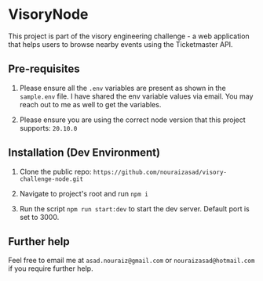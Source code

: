 # VisoryNode

This project is part of the visory engineering challenge - a web application that helps users to browse nearby events using the Ticketmaster API.

## Pre-requisites

1. Please ensure all the `.env` variables are present as shown in the `sample.env` file. I have shared the env variable values via email. You may reach out to me as well to get the variables.

2. Please ensure you are using the correct node version that this project supports: `20.10.0`

## Installation (Dev Environment)

1. Clone the public repo: `https://github.com/nouraizasad/visory-challenge-node.git`

2. Navigate to project's root and run `npm i`

3. Run the script `npm run start:dev` to start the dev server. Default port is set to 3000.

## Further help

Feel free to email me at `asad.nouraiz@gmail.com` or `nouraizasad@hotmail.com` if you require further help.